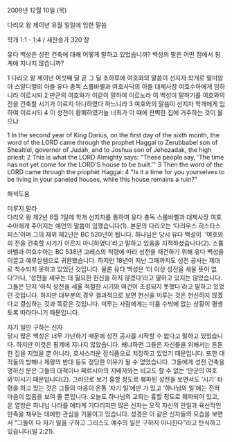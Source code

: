 2009년 12월 10일 (목)

다리오 왕 제이년  유월 일일에 임한 말씀



학개 1:1 - 1:4 / 새찬송가 320 장


유다 백성은 성전 건축에 대해 어떻게 말하고 있었습니까?
백성의 말은 어떤 점에서 핑계에 지나지 않습니까?  

1 다리오 왕 제이년 여섯째 달 곧 그 달 초하루에 여호와의 말씀이 선지자 학개로 말미암아 스알디엘의 아들 유다 총독 스룹바벨과 여호사닥의 아들 대제사장 여호수아에게 임하니라 이르시되 2 만군의 여호와가 이같이 말하여 이르노라 이 백성이 말하기를 여호와의 전을 건축할 시기가 이르지 아니하였다 하느니라 3 여호와의 말씀이 선지자 학개에게 임하여 이르시되 4 이 성전이 황폐하였거늘 너희가 이 때에 판벽한 집에 거주하는 것이 옳으냐    

1 In the second year of King Darius, on the first day of the sixth month, the word of the LORD came through the prophet Haggai to Zerubbabel son of Shealtiel, governor of Judah, and to Joshua son of Jehozadak, the high priest: 2 This is what the LORD Almighty says: "These people say, 'The time has not yet come for the LORD'S house to be built.'" 3 Then the word of the LORD came through the prophet Haggai: 4 "Is it a time for you yourselves to be living in your paneled houses, while this house remains a ruin?"

해석도움





미루지 말라  
다리오 왕 제2년 6월 1일에 학개 선지자를 통하여 유다 총독 스룹바벨과 대제사장 여호수아에게 주어지는 예언의 말씀이 임했습니다(1). 본문의 다리오는 ‘다리우스 히스타스피스’이며 그의 재위 제2년은 BC 520년이 됩니다. 하나님은 당시 유다 백성이 `‘여호와의 전을 건축할 시기가 이르지 아니하였다’라고 말하고 있음을 지적하셨습니다(2). 스룹바벨과 여호수아는 BC 538년 고레스의 칙령에 따라 성전을 재건하기 위해 유다 백성을 이끌고 예루살렘으로 귀환했습니다. 하지만 18년이 지난 그때까지도 성전 공사는 제대로 착수되지 못하고 있었던 것입니다. 물론 유다 백성은 ‘더 이상 성전을 세울 뜻이 없다’거나, ‘성전을 세우는 데 필요한 헌신을 하지 않겠다’라고 말하고 있지는 않았습니다. 그들은 단지 ‘아직 성전을 세울 적절한 시기와 여건이 조성되지 못했다’라고 말하고 있었던 것입니다. 하지만 대부분의 경우 결과적으로 보면 헌신을 미루는 것은 헌신하지 않겠다고 결심하는 것과 똑같은 것입니다. 미루는 사람에게는 미룰 수밖에 없는 상황이 평생토록 따라다니기 때문입니다.   

자기 일만 구하는 신자  
당시 많은 백성은 너무 가난하기 때문에 성전 공사를 시작할 수 없다고 말하고 있었습니다. 하지만 이것은 핑계에 지나지 않았습니다. 왜냐하면 그들은 자신들을 위해서는 튼튼한 집을 지었을 뿐 아니라, 호사스러운 장식품으로 치장하고 있었기 때문입니다. 또한 대적들의 방해나 제왕의 반대 등도 정당한 이유가 될 수 없었습니다. 그들에게 성전 건축을 명하신 분은 그들의 대적이나 페르시아의 지배자와는 비교도 할 수 없는 ‘만군의 여호와’이시기 때문입니다(2). 그러므로 보기 흉할 정도로 훼파된 성전을 보면서도 ‘시기’ 타령을 하고 있는 것은 그들의 마음이 온통 ‘자기 일’에만 가 있고 ‘하나님의 일’에는 전혀 마음이 없음을 보여 줄 뿐입니다. 오늘도 하나님의 교회는 흉할 정도로 훼파되어 있고, 온 열방은 하나님 나라를 애타게 기다리지만 많은 신자는 오직 자신의 안일과 육신적인 만족을 채우는 데에만 관심을 기울이고 있습니다. 성경은 이 같은 신자들의 모습을 보면서 “그들이 다 자기 일을 구하고 그리스도 예수의 일은 구하지 아니한다”라고 탄식하고 있습니다(빌 2:21).